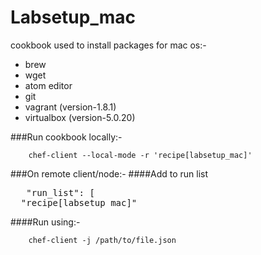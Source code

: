 # Labsetup_mac
cookbook used to install packages for mac os:-

- brew
- wget
- atom editor
- git
- vagrant (version-1.8.1)
- virtualbox (version-5.0.20)

###Run cookbook locally:-

		chef-client --local-mode -r 'recipe[labsetup_mac]'


###On remote client/node:-
####Add to run list
<pre>
   "run_list": [
  "recipe[labsetup_mac]"
</pre>

####Run using:-

		chef-client -j /path/to/file.json

